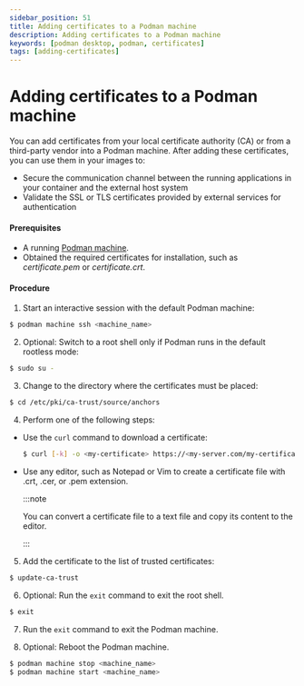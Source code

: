 ```yaml
---
sidebar_position: 51
title: Adding certificates to a Podman machine
description: Adding certificates to a Podman machine
keywords: [podman desktop, podman, certificates]
tags: [adding-certificates]
---
```


# Adding certificates to a Podman machine

You can add certificates from your local certificate authority (CA) or from a third-party vendor into a Podman machine. After adding these certificates, you can use them in your images to:

- Secure the communication channel between the running applications in your container and the external host system
- Validate the SSL or TLS certificates provided by external services for authentication

#### Prerequisites

- A running [Podman machine](/docs/podman/creating-a-podman-machine).
- Obtained the required certificates for installation, such as _certificate.pem_ or _certificate.crt_.

#### Procedure

1. Start an interactive session with the default Podman machine:

```sh
$ podman machine ssh <machine_name>
```

2. Optional: Switch to a root shell only if Podman runs in the default rootless mode:

```sh
$ sudo su -
```

3. Change to the directory where the certificates must be placed:

```sh
$ cd /etc/pki/ca-trust/source/anchors
```

4. Perform one of the following steps:

- Use the `curl` command to download a certificate:

  ```sh
  $ curl [-k] -o <my-certificate> https://<my-server.com/my-certificate>
  ```

- Use any editor, such as Notepad or Vim to create a certificate file with .crt, .cer, or .pem extension.

  :::note

  You can convert a certificate file to a text file and copy its content to the editor.

  :::

5. Add the certificate to the list of trusted certificates:

```sh
$ update-ca-trust
```

6. Optional: Run the `exit` command to exit the root shell.

```sh
$ exit
```

7. Run the `exit` command to exit the Podman machine.

8. Optional: Reboot the Podman machine.

```sh
$ podman machine stop <machine_name>
$ podman machine start <machine_name>
```
